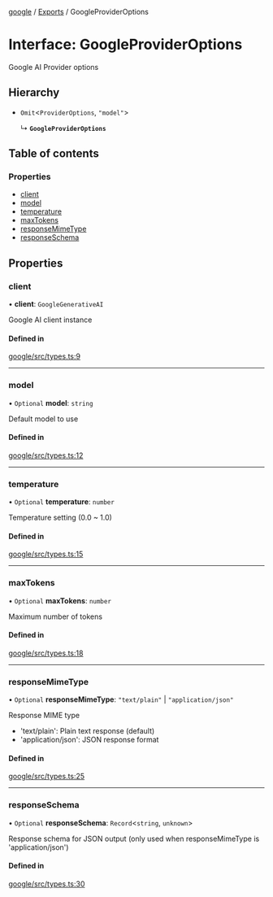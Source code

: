 <!-- 
 ⚠️  AUTO-GENERATED FILE - DO NOT EDIT MANUALLY
 This file is automatically generated by scripts/docs-generator.js
 To make changes, edit the source TypeScript files or update the generator script
-->

[google](../../) / [Exports](../modules) / GoogleProviderOptions

# Interface: GoogleProviderOptions

Google AI Provider options

## Hierarchy

- `Omit`\<`ProviderOptions`, ``"model"``\>

  ↳ **`GoogleProviderOptions`**

## Table of contents

### Properties

- [client](GoogleProviderOptions#client)
- [model](GoogleProviderOptions#model)
- [temperature](GoogleProviderOptions#temperature)
- [maxTokens](GoogleProviderOptions#maxtokens)
- [responseMimeType](GoogleProviderOptions#responsemimetype)
- [responseSchema](GoogleProviderOptions#responseschema)

## Properties

### client

• **client**: `GoogleGenerativeAI`

Google AI client instance

#### Defined in

[google/src/types.ts:9](https://github.com/woojubb/robota/blob/0282eb7aeff4db97bfbe6e7aa549630531948e10/packages/google/src/types.ts#L9)

___

### model

• `Optional` **model**: `string`

Default model to use

#### Defined in

[google/src/types.ts:12](https://github.com/woojubb/robota/blob/0282eb7aeff4db97bfbe6e7aa549630531948e10/packages/google/src/types.ts#L12)

___

### temperature

• `Optional` **temperature**: `number`

Temperature setting (0.0 ~ 1.0)

#### Defined in

[google/src/types.ts:15](https://github.com/woojubb/robota/blob/0282eb7aeff4db97bfbe6e7aa549630531948e10/packages/google/src/types.ts#L15)

___

### maxTokens

• `Optional` **maxTokens**: `number`

Maximum number of tokens

#### Defined in

[google/src/types.ts:18](https://github.com/woojubb/robota/blob/0282eb7aeff4db97bfbe6e7aa549630531948e10/packages/google/src/types.ts#L18)

___

### responseMimeType

• `Optional` **responseMimeType**: ``"text/plain"`` \| ``"application/json"``

Response MIME type
- 'text/plain': Plain text response (default)
- 'application/json': JSON response format

#### Defined in

[google/src/types.ts:25](https://github.com/woojubb/robota/blob/0282eb7aeff4db97bfbe6e7aa549630531948e10/packages/google/src/types.ts#L25)

___

### responseSchema

• `Optional` **responseSchema**: `Record`\<`string`, `unknown`\>

Response schema for JSON output (only used when responseMimeType is 'application/json')

#### Defined in

[google/src/types.ts:30](https://github.com/woojubb/robota/blob/0282eb7aeff4db97bfbe6e7aa549630531948e10/packages/google/src/types.ts#L30)

